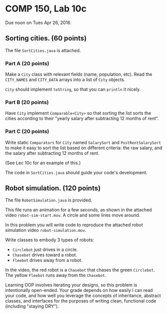 
COMP 150, Lab 10c
====================

Due noon on Tues Apr 26, 2016.



Sorting cities. (60 points)
------------------------------


The file `SortCities.java` is attached.


### Part A (20 points)


Make a `City` class with relevant fields (name, population, etc). Read the `CITY_NAMES` and `CITY_DATA` arrays into a list of `City` objects. 

`City` should implement `toString`, so that you can `println` it nicely.



### Part B (20 points)


Have `City` implement `Comparable<City>` so that sorting the list sorts the cities according to their "yearly salary after subtracting 12 months of rent".



### Part C (20 points)


Write static `Comparators` for `City` named `SalarySort` and `PostRentSalarySort` to make it easy to sort the list based on different criteria: the raw salary, and the salary after subtracting 12 months of rent.

(See Lec 10c for an example of this.)


The code in `SortCities.java` should guide your code's development.




## Robot simulation. (120 points)



The file `RobotSimulation.java` is provided.

This file runs an animation for a few seconds, as shown in the attached video `robot-sim-start.mov`. A circle and some lines move around.

In this problem you will write code to reproduce the attached robot simulation video `robot-simulation.mov`.

Write classes to embody 3 types of robots:

- `Circlebot`   just drives in a circle.
- `Chasebot`    drives toward a robot. 
- `Fleebot`     drives away from a robot.

In the video, the red robot is a `Chasebot` that chases the green `Circlebot`. The yellow `Fleebot` runs away from the `Chasebot`.

Learning OOP involves iterating your designs, so this problem is intentionally open-ended. Your grade depends on how easily I can read your code, and how well you leverage the concepts of inheritance, abstract classes, and interfaces for the purposes of writing clean, functional code (including "staying DRY").


